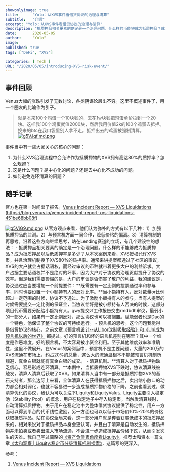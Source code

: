 ```yaml
---
showonlyimage: true
title:      "Yolo：从XVS事件看借贷协议的治理与清算"
subtitle:   "介绍"
excerpt: "Yolo：从XVS事件看借贷协议的治理与清算"
description: "抵质押品相关要素的确定是一个治理问题。什么样的币能够成为抵质押品？成为抵质押品以后低质押率是多少？从本次案例来看，XVS授权允许XVS币，并且治理机制授予XVS80%的质押率。"
date:       2020-05-05
author:     "Yolo"
image: 
published: true 
tags: ["DeFi", "XVS"]

categories: [ Tech ]
URL: "/2020/05/05/introducing-XVS-risk-event/"
---
```




## 事件回顾
Venus大幅的涨跌引发了无数讨论，各类阴谋论层出不穷。这里不概述事件了，用一个圈友的比喻作为引子。
> 就是本来100个鸡蛋一个10块钱的，去花1w块钱把鸡蛋单价拉到一个20块。这样我100个鸡蛋就值2000块，然后我用价值2k的100个鸡蛋去抵押。换来的btc在我口袋里别人拿不走。抵押出去的鸡蛋被强制清算。
[![g5VJqf.md.png](https://z3.ax1x.com/2021/05/19/g5VJqf.md.png)](https://imgtu.com/i/g5VJqf)

事件当中有一些大家关心的核心的问题：
1. 为什么XVS治理流程中会允许作为抵质押物的XVS拥有高达80%的质押率？怎么规避？
2. 这是什么问题？是中心化的问题？还是去中心化不成功的问题。
3. 如何避免连环清算的问题？

## 随手记录
官方也在第一时间出了报告。[Venus Incident Report — XVS Liquidations](https://blog.venus.io/venus-incident-report-xvs-liquidations-451be68bb08f)
(https://blog.venus.io/venus-incident-report-xvs-liquidations-451be68bb08f)

[![g5ViG9.md.png](https://z3.ax1x.com/2021/05/19/g5ViG9.md.png)](https://imgtu.com/i/g5ViG9)
从官方观点来看，他们认为弥补的方式有以下几种：1）加强抵质押品的监测。2）与预言机方面一同合作，降低价格的偏离。3）清算机制的再思考。沿着这些方向继续思考，站在Lending赛道的立场，有几个建设性的想法：
	- 抵质押品相关要素的确定是一个治理问题。什么样的币能够成为抵质押品？成为抵质押品以后低质押率是多少？从本次案例来看，XVS授权允许XVS币，并且治理机制授予XVS80%的质押率。通常来讲提案都通过了社区的审议，XVS的大户就会占据话语权，而经过审议的币种就带着更多大户的利益诉求。大户占据主要话语权并不是绝对的坏事，因为大户对于协议的治理贡献提升了协议的效率。但是我们需要警惕的是，大户的审议是否伤害了散户的利益，我的建议是，协议通过应当要增加一个前提要件：**既需要有一定比例的投票通过率和参与率，同时也要设置一个小额持有人的反对比率。**当小额持有人，反对数量or比例超过一定范围的时候，协议不予通过。为了激励小额持有人的参与，当有人提案的时候需要提交一定比例的保证金，当协议恰好是被小额持有人否决的时候，这部分项目代币需要分配给小额持有人。gwy提交zf工作报告交由rmdbdh审议，最弱小的一部分人，如果有一定比例反对，那么协议也可以被搁置。赋能弱者也是Dao的一个特色，他保证了整个协议的可持续运行。
	- 预言机的思考。这个问题我觉得是借贷协议的核心，之前文章[《预言机设计--从Libor改制吸取经验》](https://mp.weixin.qq.com/s/GlkX1lLu6V6to5KMFfcaJQ)和[《Uni成为预言机以后的世界》](https://mp.weixin.qq.com/s/F4AibkmIt5HpexFGozSd7g) 都提过。好的预言机和坏的语言机差别在哪里？其中一个维度是作恶难度。好的预言机，不太容易被小资金利用。至于其他维度效率和准确性，这里不做展开。在Venus的案例当中，预言机不是主要问题，大量的200万的XVS流通在市场上，约占20%的总量，这么大的流通盘根本不能被预言机机制所规避，真金白银就能有真金白银的成交。
	- 清算机制。**清算人对于抵质押物缺乏信心，容易形成连环清算。**本例中，当抵质押物XVS下跌时，协议清算线被触发，清算人清算后获取了XVS。如果清算人当中有一部分是抵质押物XVS的基石支持者，那么边际上来看，全体清算人在获得抵质押物之后，卖出缩小敞口的动力都会相对弱化，也就不容易进一步造成抵质押物价格的下降。之前也看到过，做清算优化的协议，我认为可以关注下Liquity和LiquityValut。Liquity主要引入稳定池（Stability Pool）的概念，用户在稳定池子中存入稳定币，当触发清算线时，自动清算抵质押物。由于用户在稳定池中为整体借贷协议提供了稳定性，用户一方面可以得到平台的代币线性激励，另一方面也可以以低于市场价10%-20%的价格获取抵质押品。站在协议全局来看，这一部分用户就是奔着获取低成本的抵质押品来的，相对来说对于抵质押品本身会更认可。并且由于清算是自动发生的，抵质押物并未拍卖或者卖出进入市场流通，不会进一步造成抵押品价格下跌，从而引发次生的灾难。我自己写过简略的[《资产负债表角度看Liquity》](https://mp.weixin.qq.com/s/pB2Y_ZJBC81mvhMvnoY6Ng)，推荐太和资本一篇文章[《太和观察 | Liquity:稳定币分级清算机制探索》](https://mp.weixin.qq.com/s/NaU6-g_j6tnsNVJ9WG97lQ)，这篇写的更深入。


参考：
1. [Venus Incident Report — XVS Liquidations](https://blog.venus.io/venus-incident-report-xvs-liquidations-451be68bb08f)

